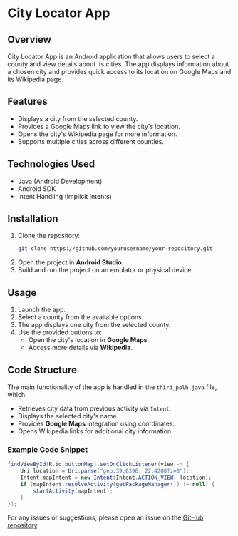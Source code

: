 # City Locator App

## Overview
City Locator App is an Android application that allows users to select a county and view details about its cities. The app displays information about a chosen city and provides quick access to its location on Google Maps and its Wikipedia page.

## Features
- Displays a city from the selected county.
- Provides a Google Maps link to view the city's location.
- Opens the city's Wikipedia page for more information.
- Supports multiple cities across different counties.

## Technologies Used
- Java (Android Development)
- Android SDK
- Intent Handling (Implicit Intents)

## Installation
1. Clone the repository:
   ```sh
   git clone https://github.com/yourusername/your-repository.git
   ```
2. Open the project in **Android Studio**.
3. Build and run the project on an emulator or physical device.

## Usage
1. Launch the app.
2. Select a county from the available options.
3. The app displays one city from the selected county.
4. Use the provided buttons to:
   - Open the city's location in **Google Maps**.
   - Access more details via **Wikipedia**.

## Code Structure
The main functionality of the app is handled in the `third_polh.java` file, which:
- Retrieves city data from previous activity via `Intent`.
- Displays the selected city's name.
- Provides **Google Maps** integration using coordinates.
- Opens Wikipedia links for additional city information.

### Example Code Snippet
```java
findViewById(R.id.buttonMap).setOnClickListener(view -> {
    Uri location = Uri.parse("geo:39.6396, 22.4200?z=8");
    Intent mapIntent = new Intent(Intent.ACTION_VIEW, location);
    if (mapIntent.resolveActivity(getPackageManager()) != null) {
        startActivity(mapIntent);
    }
});
```


For any issues or suggestions, please open an issue on the [GitHub repository](https://github.com/yourusername/your-repository).


